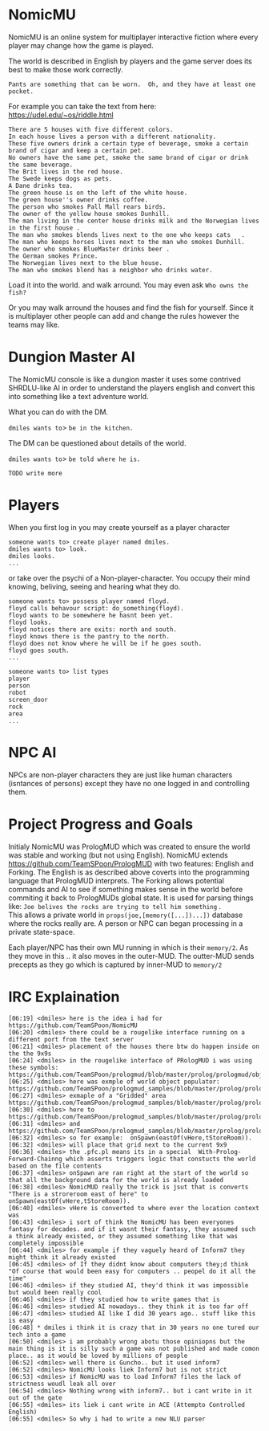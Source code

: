 # NomicMU

NomicMU is an online system for multiplayer interactive fiction where every player may change how the game is played.

The world is described in English by players and the game server does its best to make those work correctly.

`Pants are something that can be worn.  Oh, and they have at least one pocket.`

For example you can take the text from here: https://udel.edu/~os/riddle.html

````
There are 5 houses with five different colors.
In each house lives a person with a different nationality.
These five owners drink a certain type of beverage, smoke a certain brand of cigar and keep a certain pet.
No owners have the same pet, smoke the same brand of cigar or drink the same beverage.
The Brit lives in the red house.
The Swede keeps dogs as pets.
A Dane drinks tea.
The green house is on the left of the white house.
The green house''s owner drinks coffee.
The person who smokes Pall Mall rears birds.
The owner of the yellow house smokes Dunhill.
The man living in the center house drinks milk and the Norwegian lives in the first house .
The man who smokes blends lives next to the one who keeps cats   .
The man who keeps horses lives next to the man who smokes Dunhill.
The owner who smokes BlueMaster drinks beer .
The German smokes Prince.
The Norwegian lives next to the blue house.
The man who smokes blend has a neighbor who drinks water.
````
Load it into the world. and walk arround.
You may even ask `Who owns the fish?`

Or you may walk arround the houses and find the fish for yourself.
Since it is multiplayer other people can add and change the rules however the teams may like.


# Dungion Master AI 

The NomicMU console is like a dungion master it uses some contrived SHRDLU-like AI in order to understand the players english and convert this into something like a text adventure world.

What you can do with the DM.

`dmiles wants to`> `be in the kitchen.`

The DM can be questioned about details of the world.

`dmiles wants to`> `be told where he is.`

````TODO write more````

# Players

When you first log in you may create yourself as a player character 


````
someone wants to> create player named dmiles.
dmiles wants to> look.
dmiles looks.
...
````

or take over the psychi of a Non-player-character. You occupy their mind knowing, beliving, seeing and hearing what they do.

````
someone wants to> possess player named floyd.
floyd calls behavour script: do_something(floyd).
floyd wants to be somewhere he hasnt been yet.
floyd looks.
floyd notices there are exits: north and south.
floyd knows there is the pantry to the north.
floyd does not know where he will be if he goes south.
floyd goes south.
...
````

````
someone wants to> list types
player
person
robot
screen_door
rock
area
...
````

# NPC AI

NPCs are non-player characters they are just like human characters (isntances of persons)
except they have no one logged in and controlling them.





      



# Project Progress and Goals

Initialy NomicMU was PrologMUD which was created to ensure the world was stable and working (but not using English).
NomicMU extends https://github.com/TeamSPoon/PrologMUD with two features: English and Forking. 
The English is as described above coverts into the programming language that PrologMUD interprets.
The Forking allows potential commands and AI to see if something makes sense in the world before commiting it back to PrologMUDs global state.
It is used for parsing things like:   `Joe belives the rocks are trying to tell him something` .  
This allows a private world in  `props(joe,[memory([...])...])` database where the rocks really are.
A person or NPC can began processing in a private state-space.

Each player/NPC has their own MU running in which is their `memory/2`.  As they move in this .. it also moves in the outer-MUD.
The outter-MUD sends precepts as they go which is captured by inner-MUD to `memory/2`




# IRC Explaination
````
[06:19] <dmiles> here is the idea i had for https://github.com/TeamSPoon/NomicMU
[06:20] <dmiles> there could be a rougelike interface running on a different port from the text server
[06:21] <dmiles> placement of the houses there btw do happen inside on the the 9x9s
[06:24] <dmiles> in the rougelike interface of PRologMUD i was using these symbols:  https://github.com/TeamSPoon/prologmud/blob/master/prolog/prologmud/objs/basic_objs.pfc.pl
[06:25] <dmiles> here was exmple of world object populator:  https://github.com/TeamSPoon/prologmud_samples/blob/master/prolog/prologmud_sample_games/src_game_nani/objs_misc_household.pfc.pl
[06:27] <dmiles> exmaple of a "Gridded" area https://github.com/TeamSPoon/prologmud_samples/blob/master/prolog/prologmud_sample_games/src_game_wumpus/maze.map.pfc.pl
[06:30] <dmiles> here to https://github.com/TeamSPoon/prologmud_samples/blob/master/prolog/prologmud_sample_games/src_game_startrek/holodeck/predator.map.pfc.pl
[06:31] <dmiles> and https://github.com/TeamSPoon/prologmud_samples/blob/master/prolog/prologmud_sample_games/src_game_startrek/holodeck/vacuum.map.pfc.pl
[06:32] <dmiles> so for example:  onSpawn(eastOf(vHere,tStoreRoom)).
[06:32] <dmiles> will place that grid next to the current 9x9
[06:36] <dmiles> the .pfc.pl means its in a special  With-Prolog-Forward-Chainng which asserts triggers logic that constucts the world based on the file contents
[06:37] <dmiles> onSpawn are ran right at the start of the world so that all the background data for the world is already loaded
[06:38] <dmiles> NomicMUD really the trick is jsut that is converts "There is a stroreroom east of here" to onSpawn(eastOf(vHere,tStoreRoom)).
[06:40] <dmiles> vHere is converted to where ever the location context was
[06:43] <dmiles> i sort of think the NomicMU has been everyones fantasy for decades. and if it wasnt their fantasy, they assumed such a think already existed, or they assumed something like that was completely impossible
[06:44] <dmiles> for example if they vaguely heard of Inform7 they might think it already existed 
[06:45] <dmiles> of If they didnt know about computers they;d think "Of course that would been easy for computers .. peopel do it all the time"
[06:46] <dmiles> if they studied AI, they'd think it was impossible but would been really cool
[06:46] <dmiles> if they studied how to write games that is
[06:46] <dmiles> studied AI nowadays.. they think it is too far off
[06:47] <dmiles> studied AI like I did 30 years ago.. stuff like this is easy
[06:48] * dmiles i think it is crazy that in 30 years no one tured our tech into a game
[06:50] <dmiles> i am probably wrong abotu those opiniopns but the main thing is it is silly such a game was not published and made comon place.. as it would be loved by millions of people
[06:52] <dmiles> well there is Guncho.. but it used inform7 
[06:52] <dmiles> NomicMU looks liek Inform7 but is not strict
[06:53] <dmiles> if NomicMU was to load Inform7 files the lack of strictness woudl leak all over
[06:54] <dmiles> Nothing wrong with inform7.. but i cant write in it out of the gate
[06:55] <dmiles> its liek i cant write in ACE (Attempto Controlled English)
[06:55] <dmiles> So why i had to write a new NLU parser
````

 





           
